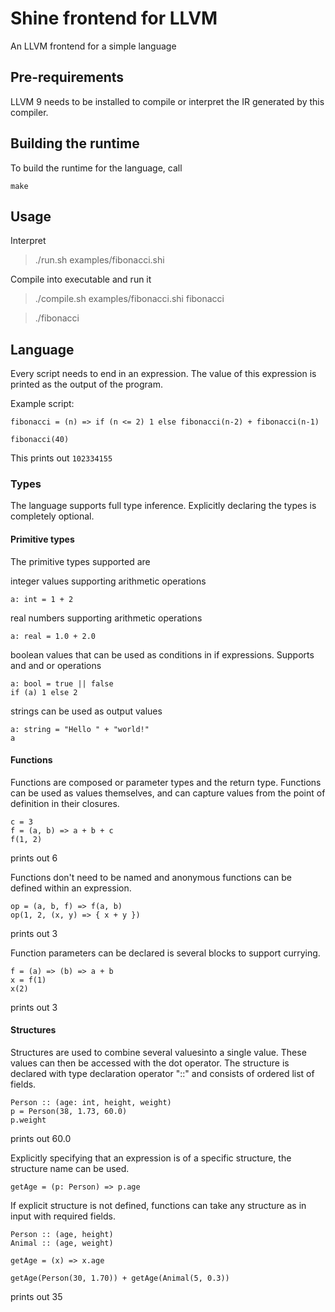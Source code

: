 # Shine frontend for LLVM

An LLVM frontend for a simple language

## Pre-requirements

LLVM 9 needs to be installed to compile or interpret the IR generated by this compiler.

## Building the runtime

To build the runtime for the language, call

```
make
```

## Usage

Interpret
> ./run.sh examples/fibonacci.shi

Compile into executable and run it
> ./compile.sh examples/fibonacci.shi fibonacci

> ./fibonacci

## Language

Every script needs to end in an expression. The value of this expression is printed as the output of the program.

Example script:
```
fibonacci = (n) => if (n <= 2) 1 else fibonacci(n-2) + fibonacci(n-1)

fibonacci(40)
```
This prints out `102334155`

### Types

The language supports full type inference. Explicitly declaring the types is completely optional.

#### Primitive types

The primitive types supported are

integer values supporting arithmetic operations
```
a: int = 1 + 2
```

real numbers supporting arithmetic operations
```
a: real = 1.0 + 2.0
```

boolean values that can be used as conditions in if expressions. Supports and and or operations
```
a: bool = true || false
if (a) 1 else 2
```

strings can be used as output values
```
a: string = "Hello " + "world!"
a
```

#### Functions

Functions are composed or parameter types and the return type. Functions can be used as values themselves, and can capture values from the point of definition in their closures.
```
c = 3
f = (a, b) => a + b + c
f(1, 2)
```
prints out 6

Functions don't need to be named and anonymous functions can be defined within an expression.

```
op = (a, b, f) => f(a, b)
op(1, 2, (x, y) => { x + y })
```
prints out 3

Function parameters can be declared is several blocks to support currying.

```
f = (a) => (b) => a + b
x = f(1)
x(2)
```
prints out 3

#### Structures

Structures are used to combine several valuesinto a single value. These values can then be accessed with the dot operator. The structure is declared with type declaration operator "::" and consists of ordered list of fields.

```
Person :: (age: int, height, weight)
p = Person(38, 1.73, 60.0)
p.weight
```

prints out 60.0

Explicitly specifying that an expression is of a specific structure, the structure name can be used.
```
getAge = (p: Person) => p.age
```
If explicit structure is not defined, functions can take any structure as in input with required fields.
```
Person :: (age, height)
Animal :: (age, weight)

getAge = (x) => x.age

getAge(Person(30, 1.70)) + getAge(Animal(5, 0.3))
```
prints out 35
